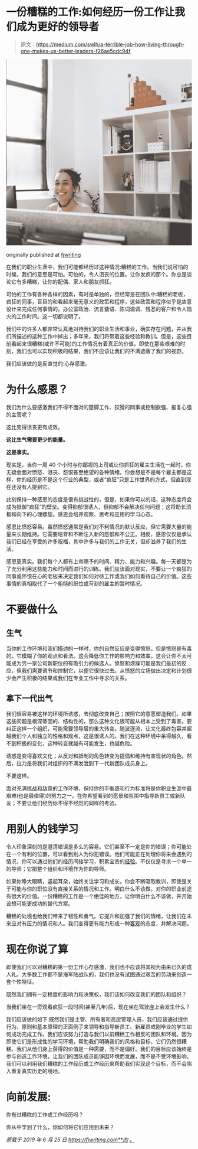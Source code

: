 # 一份糟糕的工作:如何经历一份工作让我们成为更好的领导者

> 原文：<https://medium.com/swlh/a-terrible-job-how-living-through-one-makes-us-better-leaders-f26ae5cdc94f>

![](img/a58f39fc242eab2910cd6f16f49a9e67.png)

originally published at [fjwriting](https://fjwriting.com/)

在我们的职业生涯中，我们可能都经历过这种情况:糟糕的工作。当我们说可怕的时候，我们的意思是可怕。可怕的，令人沮丧的位置。让你发疯的那个。你总是谈论它有多糟糕，让你的配偶、家人和朋友抓狂。

可怕的工作有各种各样的因素，有时是单独的，但经常是在团队中:糟糕的老板，疯狂的同事，盲目的和看起来毫无意义的政策和程序，这些政策和程序似乎是故意设计来完成任何事情的。办公室政治、流言蜚语、陈词滥调、残忍的客户和令人恼火的工作时间。这一切都说明了。

我们中的许多人都非常认真地对待我们的职业生活和事业，确实存在问题，并从我们所描述的这种工作中掉出；多年来，我们将带着这些经验和教训。但是，这些目前看起来很糟糕(或许不可能)的工作情况有着真正的价值。即使在那些艰难的时刻，我们也可以实现积极的结果，我们不应该让我们的不满遮蔽了我们的视野。

我们应该做的是反直觉的:心存感激。

# 为什么感恩？

我们为什么要感激我们不得不面对的蹩脚工作、狡猾的同事或控制欲强、报复心强的主管呢？

这比变得沮丧更有成效。

**这比生气需要更少的能量。**

**这是事实。**

现实是，当你一周 40 个小时与你鄙视的上司或让你抓狂的雇主生活在一起时，你无疑会面对愤怒、沮丧、怨恨甚至绝望的各种情绪。你会想是不是每个雇主都是这样，你的经历是不是这个行业的典型，或者“疯狂”只是工作世界的方式，但直到现在还没有人提到它。

此刻保持一种感恩的态度是很有挑战性的，但是，如果你可以的话，这种态度将会成为抵御“疯狂”的壁垒。变得抑郁很诱人，但抑郁不会解决任何问题；这将助长消极和向下的心理螺旋。感恩会培养观察、思考和应用的学习心态。

感恩比愤怒容易。虽然愤怒通常是我们对不利情况的默认反应，但它需要大量的能量来长期维持。它需要培育和不断注入新的怨恨和不公正。相反，感恩仅仅是承认我们已经在享受的许多祝福，其中许多与我们的工作无关，但却滋养了我们的生活。

感恩更真实。我们每个人都有上帝赐予的时间、精力、能力和兴趣。每一天都是为了充分利用这些能力和时间而进行的训练。我们应该面对现实，不要让一个疯狂的同事或怀恨在心的老板来决定我们如何对待工作或我们如何看待自己的价值。这些事情的真相取代了一个粗糙的职位或苛刻的雇主的暂时情况。

# 不要做什么

## 生气

当你的工作环境和我们描述的一样时，你的自然反应是变得愤怒。但是愤怒是有毒的。它模糊了你的观点和看法。这会降低你工作的影响力和效率。这会让你不太可能成为另一家公司新职位的有吸引力的候选人。愤怒和烦躁可能是我们最初的反应，但我们需要调节和控制它，以便它很快过去。从愤怒的立场做出决定和计划很少会产生积极的结果或我们在专业工作中寻求的关系。

## 拿下一代出气

我们很容易被这样的环境所诱惑，去彻底改变自己；按照它的意愿塑造我们。如果这些问题是根深蒂固的、结构性的，那么这种文化很可能从根本上受到了毒害。要纠正这样一个组织，可能需要领导层的重大转变。随波逐流，让文化最终包容并超越我们个人和独立的性格和观点，这是很诱人的。我们在这种环境中呆得越久，看不到积极的变化，这种转变就越有可能发生，也越危险。

诱惑是变得喜欢文化；从反对和抵制的角色转变为提倡和维持有害现状的角色。然后，拉力是将我们对组织的不满发泄到下一代新团队成员身上。

不要这样。

面对充满挑战和敌意的工作环境，保持你的平衡感和行为标准将是你职业生涯中最艰难(也是最值得)的努力之一。在你希望看到的愿景和氛围中指导新员工或新队友；不要让他们经历你不得不经历的同样的考验。

# 用别人的钱学习

令人印象深刻的是澄清错误是多么的容易。它们甚至不一定是你的错误；你可能处在一个有利的位置，可以看到别人为你犯错误。他们可能正在处理你将来会遇到的情况，你可以通过他们的经历间接学习，积累宝贵的[经验](https://fjwriting.com/learning-our-lessons/)。不仅仅是寻求一个单一的导师；它把整个组织和环境作为你的导师。

如果你睁大眼睛，竖起耳朵，始终关注学习和成长，你会不断吸取教训，即使是关于可能与你的职位没有直接关系的情况和工作。明白什么不该做，对你的职业前途有很大的价值。一份糟糕的工作是一个绝佳的地方，让你明白什么不该做，并开始设想可能更成功的替代方案。

糟糕的处境也给我们带来了韧性和勇气。它提升和加强了我们的情绪，让我们在未来应对有压力的情况和人。我们变得更有能力形成一种[客观](https://fjwriting.com/valuable-disinterest/)的态度，并解决问题。

# 现在你说了算

即使我们可以对糟糕的第一份工作心存感激，我们也不应该将其视为由来已久的成人礼。大多数工作都不是海军陆战队的，我们也没有试图通过艰苦的劳动来创造一套个性特征。

既然我们拥有一定程度的影响力和决策权，我们该如何改变我们的团队和组织？

当我们坐在一旁观看疯狂一段时间(甚至几年)后，现在坐在驾驶座上会发生什么？

我们应该做的如下:既然我们是主管、所有者和高层管理人员，我们应该通过提供行为、原则和基本原理的正面例子来领导和指导新员工、新雇员或刚毕业的学生如何成功完成工作。我们应该努力打造与我们以前糟糕工作相反的团队和环境。因为即使它们是形成性的学习环境，帮助我们明确我们的风格和目标，它们仍然很糟糕。我们从他们身上获得的价值是一种需要，而不是偏好。我们的目标应该始终是参与创造工作环境，让我们的团队成员能够因环境而发展，而不是不受环境影响。我们可以利用我们糟糕的工作经历或工作经历来帮助我们实现这个目标，而不会陷入重复真实历史的境地。

# 向前发展:

你有过糟糕的工作或工作经历吗？

你从中学到了什么，你如何将它们应用到未来？

*原载于 2019 年 6 月 25 日 https://fjwriting.com**的* [*。*](https://fjwriting.com/grateful-for-a-terrible-job/)
